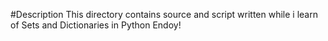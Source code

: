 #Description
This directory contains source and script written while i learn of Sets and
Dictionaries in Python
Endoy!